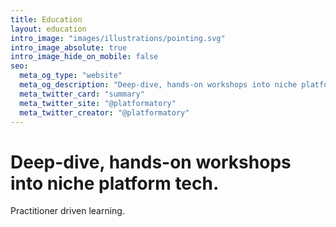 ```yaml
---
title: Education
layout: education
intro_image: "images/illustrations/pointing.svg"
intro_image_absolute: true
intro_image_hide_on_mobile: false
seo:
  meta_og_type: "website"
  meta_og_description: "Deep-dive, hands-on workshops into niche platform tech. Practitioner driven learning."
  meta_twitter_card: "summary"
  meta_twitter_site: "@platformatory"
  meta_twitter_creator: "@platformatory"
---
```


# Deep-dive, hands-on workshops into niche platform tech.

Practitioner driven learning.
